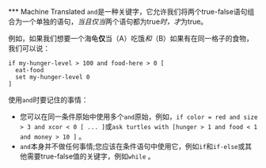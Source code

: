 ﻿*** Machine Translated
`and`是一种关键字，它允许我们将两个true-false语句组合为一个单独的语句，*当且仅当*两个语句都为true*时，才*为true。

例如，如果我们想要一个海龟**仅**当（A）吃饿*和*（B）如果有在同一格子的食物，我们可以说：



```
if my-hunger-level > 100 and food-here > 0 [
  eat-food
  set my-hunger-level 0
]
```

  

使用`and`时要记住的事情：

- 您可以在同一条件原始中使用多个`and`原始，例如，`if color = red and size > 3 and xcor < 0 [ ... ]`或`ask turtles with [hunger > 1 and food < 1 and money > 10 ]` 。
- `and`本身并不做任何事情;您应该在条件语句中使用它，例如`if`和`if-else`或其他需要true-false值的关键字，例如`while` 。